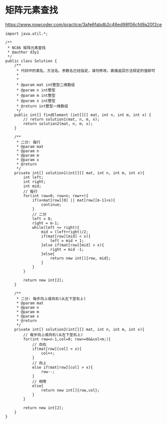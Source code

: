 # 矩阵元素查找
https://www.nowcoder.com/practice/3afe6fabdb2c46ed98f06cfd9a20f2ce

    import java.util.*;
    
    /**
     * NC86 矩阵元素查找
     * @author d3y1
     */
    public class Solution {
        /**
         * 代码中的类名、方法名、参数名已经指定，请勿修改，直接返回方法规定的值即可
         *
         *
         * @param mat int整型二维数组 
         * @param n int整型 
         * @param m int整型 
         * @param x int整型 
         * @return int整型一维数组
         */
        public int[] findElement (int[][] mat, int n, int m, int x) {
            // return solution1(mat, n, m, x);
            return solution2(mat, n, m, x);
        }
    
        /**
         * 二分: 每行
         * @param mat
         * @param n
         * @param m
         * @param x
         * @return
         */
        private int[] solution1(int[][] mat, int n, int m, int x){
            int left;
            int right;
            int mid;
            // 每行
            for(int row=0; row<n; row++){
                if(x<mat[row][0] || mat[row][m-1]<x){
                    continue;
                }
                // 二分
                left = 0;
                right = m-1;
                while(left <= right){
                    mid = (left+right)/2;
                    if(mat[row][mid] < x){
                        left = mid + 1;
                    }else if(mat[row][mid] > x){
                        right = mid -1;
                    }else{
                        return new int[]{row, mid};
                    }
                }
            }
    
            return new int[2];
        }
    
        /**
         * 二分: 每步向上或向右(从左下至右上)
         * @param mat
         * @param n
         * @param m
         * @param x
         * @return
         */
        private int[] solution2(int[][] mat, int n, int m, int x){
            // 每步向上或向右(从左下至右上)
            for(int row=n-1,col=0; row>=0&&col<m;){
                // 向右
                if(mat[row][col] < x){
                    col++;
                }
                // 向上
                else if(mat[row][col] > x){
                    row--;
                }
                // 相等
                else{
                    return new int[]{row,col};
                }
            }
    
            return new int[2];
        }
    }
    

